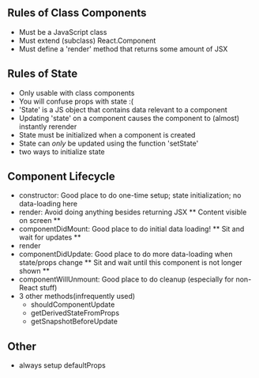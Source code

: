 ## Rules of Class Components

- Must be a JavaScript class
- Must extend (subclass) React.Component
- Must define a 'render' method that returns some amount of JSX

## Rules of State

- Only usable with class components
- You will confuse props with state :(
- 'State' is a JS object that contains data relevant to a component
- Updating 'state' on a component causes the component to (almost) instantly rerender
- State must be initialized when a component is created
- State can _only_ be updated using the function 'setState'
- two ways to initialize state

## Component Lifecycle

- constructor: Good place to do one-time setup; state initialization; no data-loading here
- render: Avoid doing anything besides returning JSX
  ** Content visible on screen **
- componentDidMount: Good place to do initial data loading!
  ** Sit and wait for updates **
- render
- componentDidUpdate: Good place to do more data-loading when state/props change
  ** Sit and wait until this component is not longer shown **
- componentWillUnmount: Good place to do cleanup (especially for non-React stuff)
- 3 other methods(infrequently used)
  - shouldComponentUpdate
  - getDerivedStateFromProps
  - getSnapshotBeforeUpdate

## Other
- always setup defaultProps
